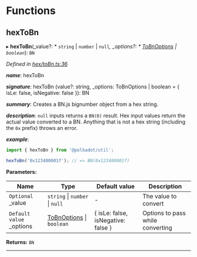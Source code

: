 

# Functions

<a id="hextobn"></a>

##  hexToBn

▸ **hexToBn**(_value?: * `string` &#124; `number` &#124; `null`*, _options?: * [ToBnOptions](../interfaces/_types_.tobnoptions.md) &#124; `boolean`*): `BN`

*Defined in [hex/toBn.ts:36](https://github.com/polkadot-js/common/blob/3988773/packages/util/src/hex/toBn.ts#L36)*

*__name__*: hexToBn

*__signature__*: hexToBn (value?: string, \_options: ToBnOptions | boolean = { isLe: false, isNegative: false }): BN

*__summary__*: Creates a BN.js bignumber object from a hex string.

*__description__*: `null` inputs returns a `BN(0)` result. Hex input values return the actual value converted to a BN. Anything that is not a hex string (including the `0x` prefix) throws an error.

*__example__*:   

```javascript
import { hexToBn } from '@polkadot/util';

hexToBn('0x123480001f'); // => BN(0x123480001f)
```

**Parameters:**

| Name | Type | Default value | Description |
| ------ | ------ | ------ | ------ |
| `Optional` _value |  `string` &#124; `number` &#124; `null`| - |  The value to convert |
| `Default value` _options |  [ToBnOptions](../interfaces/_types_.tobnoptions.md) &#124; `boolean`|  { isLe: false, isNegative: false } |  Options to pass while converting |

**Returns:** `BN`

___

